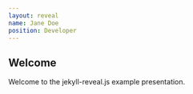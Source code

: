 ```yaml
---
layout: reveal
name: Jane Doe
position: Developer
---
```

## Welcome

Welcome to the jekyll-reveal.js example presentation.
